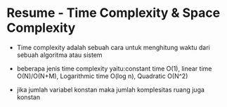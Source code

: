 # Resume - Time Complexity & Space Complexity

 - Time complexity adalah sebuah cara untuk menghitung waktu dari sebuah algoritma atau sistem
 
 - beberapa jenis time complexity yaitu:constant time O(1), linear time O(N)/O(N+M), Logarithmic time O(log n), Quadratic O(N^2)
 
 - jika jumlah variabel konstan maka jumlah komplesitas ruang juga konstan
